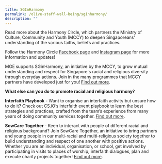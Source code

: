 ```yaml
---
title: SGInHarmony
permalink: /olive-staff-well-being/sginharmony/
description: ""
---
```

Read more about the Harmony Circle, which partners the Ministry of Culture, Community and Youth (MCCY) to deepen Singaporeans' understanding of the various faiths, beliefs and practices. 

Follow the Harmony Circle [Facebook page](https://www.facebook.com/HarmonyCircleSG) and [Instagram page](https://www.instagram.com/harmonycirclesg) for more information and updates!

MOE supports SGinHarmony, an initiative by the MCCY, to grow mutual understanding and respect for Singapore's racial and religious diversity through everyday actions. Join in the many programmes that MCCY partners have developed just for you! [Find out more](https://www.harmonycircle.sg/sginharmony/experience/).

**What else can you do to promote racial and religious harmony?**

**Interfaith Playbook** - Want to organise an interfaith activity but unsure how to do it? Check out CS.iO’s interfaith event playbook to learn the best strategies and practices, crafted from the team’s experience from many years of doing community services together. [Find out more](https://interfaith.sg/).

**SowCare Together** - Keen to interact with people of different racial and religious background? Join SowCare Together, an initiative to bring partners and young people in our multi-racial and multi-religious society together to build understanding and respect of one another with positive actions. Whether you are an individual, organisation, or school, get involved by participating in visits to places of worship, interfaith dialogues, plan and execute charity projects together! [Find out more](https://www.sowcaretogether.sg/).
